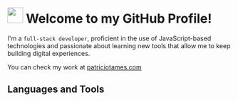 # <img width="35px" src="https://github.com/user-attachments/assets/3b4c3bc4-3260-4031-a684-895db71bebcf"> Welcome to my GitHub Profile!

I'm a `full-stack developer`, proficient in the use of JavaScript-based technologies and passionate about learning new tools that allow me to keep building digital experiences.

You can check my work at <a href="https://patriciotames.com/" target=”_blank” attribute>patriciotames.com</a>

## Languages and Tools
